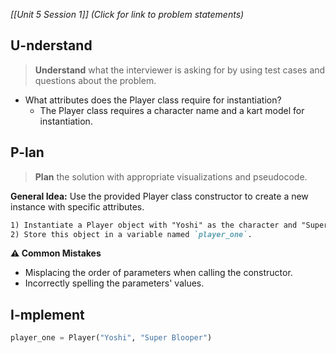 *[[Unit 5 Session 1]] (Click for link to problem statements)*

## U-nderstand
 
> **Understand** what the interviewer is asking for by using test cases and questions about the problem.

- What attributes does the Player class require for instantiation?
  - The Player class requires a character name and a kart model for instantiation.

## P-lan

> **Plan** the solution with appropriate visualizations and pseudocode.

**General Idea:** Use the provided Player class constructor to create a new instance with specific attributes.

```markdown
1) Instantiate a Player object with "Yoshi" as the character and "Super Blooper" as the kart.
2) Store this object in a variable named `player_one`.
```

**⚠️ Common Mistakes**

- Misplacing the order of parameters when calling the constructor.
- Incorrectly spelling the parameters' values.

## I-mplement

```python
player_one = Player("Yoshi", "Super Blooper")
```